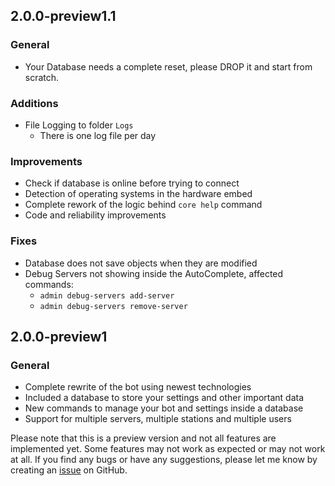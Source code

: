 ## 2.0.0-preview1.1
### General
- Your Database needs a complete reset, please DROP it and start from scratch.

### Additions
- File Logging to folder `Logs`
  - There is one log file per day

### Improvements
- Check if database is online before trying to connect
- Detection of operating systems in the hardware embed
- Complete rework of the logic behind `core help` command
- Code and reliability improvements

### Fixes
- Database does not save objects when they are modified
- Debug Servers not showing inside the AutoComplete, affected commands:
  - `admin debug-servers add-server`
  - `admin debug-servers remove-server`

## 2.0.0-preview1
### General
- Complete rewrite of the bot using newest technologies
- Included a database to store your settings and other important data
- New commands to manage your bot and settings inside a database
- Support for multiple servers, multiple stations and multiple users

Please note that this is a preview version and not all features are implemented yet. Some features may not work as expected or may not work at all.
If you find any bugs or have any suggestions, please let me know by creating an [issue](https://github.com/Sella-GH/AzzyBot/issues/new/choose) on GitHub.

